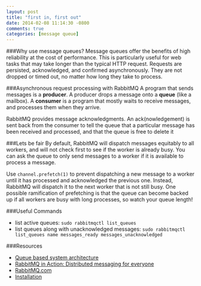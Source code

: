 ```yaml
---
layout: post
title: "first in, first out"
date: 2014-02-08 11:14:30 -0800
comments: true
categories: [message queue]
---
```

###Why use message queues?
Message queues offer the benefits of high reliability at the cost of performance. This is particularly useful for web tasks that may take longer than the typical HTTP request. Requests are persisted, acknowledged, and confirmed asynchronously. They are not dropped or timed out, no matter how long they take to process.
<!--more-->

###Asynchronous request processing with RabbitMQ
A program that sends messages is a **producer**. A producer drops a message onto a **queue** (like a mailbox). A **consumer** is a program that mostly waits to receive messages, and processes them when they arrive.

RabbitMQ provides message acknowledgments. An ack(nowledgement) is sent back from the consumer to tell the queue that a particular message has been received and processed, and that the queue is free to delete it

###Lets be fair
By default, RabbitMQ will dispatch messages equitably to all workers, and will not check first to see if the worker is already busy. You can ask the queue to only send messages to a worker if it is available to process a message.

Use ```channel.prefetch(1)``` to prevent dispatching a new message to a worker until it has processed and acknowledged the previous one. Instead, RabbitMQ will dispatch it to the next worker that is not still busy. One possible ramification of prefetching is that the queue can become backed up if all workers are busy with long processes, so watch your queue length!

###Useful Commands
* list active queues: ```sudo rabbitmqctl list_queues```
* list queues along with unacknowledged messages: ```sudo rabbitmqctl list_queues name messages_ready messages_unacknowledged```

###Resources
* [Queue based system architecture](http://www.amazon.com/gp/product/B00HNG8ZFQ/ref=kinw_myk_ro_title)
* [RabbitMQ in Action: Distributed messaging for everyone](http://manning.com/videla/)
* [RabbitMQ.com](http://www.rabbitmq.com/tutorials/tutorial-one-ruby.html)
* [Installation](http://www.rabbitmq.com/install-debian.html)

